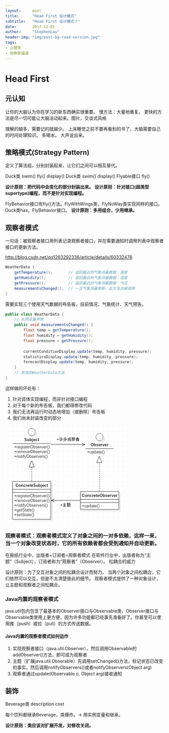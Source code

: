 ```yaml
---
layout:     post
title:      "Head First 设计模式"
subtitle:   "Head First 设计模式？"
date:       2017-11-01
author:     "StephenLau"
header-img: "img/post-bg-road-version.jpg"
tags:
- 心理学
- 哈佛幸福课
---
```

# Head First

## 元认知

让你的大脑认为你在学习的新东西确实很重要。
慢方法：大量地重复。
更快的方法是尽一切可能让大脑活动起来。图片，交谈式风格

理解的越多，需要记的就越少。
上床睡觉之前不要再看别的书了，大脑需要自己的时间处理知识。
多喝水。
大声说出来。

## 策略模式(Strategy Pattern)
定义了算法组，分别封装起来，让它们之间可以相互替代。

Duck类 swim() fly() display()
Duck类 swim()  display()  Flyable接口 fly()

**设计原则：把代码中会变化的部分封装出来。**
**设计原则：针对接口(超类型supertype)编程，而不是针对实现编程。**

FlyBehavior接口有fly()方法。FlyWithWings类，FlyNoWay类实现同样的接口。
Duck类has，FlyBehavior接口。
**设计原则：多用组合，少用继承。**

## 观察者模式

一句话：被观察者接口用列表记录观察者接口，并在需要通知时调用列表中观察者接口的更新方法。

http://blog.csdn.net/qq1263292336/article/details/60332478

```Java
WeatherData {
    getTemperature();       // 返回最近的气象测量数据：温度
    getHumidity();          // 返回最近的气象测量数据：湿度
    getPressure();          // 返回最近的气象测量数据：气压
    measurementsChanged();  // 一旦气象测量更新，此方法会被调用
}
```

需要实现三个使用天气数据的布告板，目前情况、气象统计、天气预告。
```java
public class WeatherData {
    // 实例变量声明
    public void measurementsChanged() {
        float temp = getTemperature();
        float humidity = getHumidity();
        float pressure = getPressure();

        currentConditionDisplay.update(temp, humidity, pressure);
        statisticsDisplay.update(temp, humidity, pressure);
        forecastDisplay.update(temp, humidity, pressure);
    }
    // 其他的WeatherData方法
}
```
这样做的坏处有：

1. 针对具体实现编程，而非针对接口编程
2. 对于每个新的布告板，我们都得修改代码
3. 我们无法再运行时动态地增加（或删除）布告板
4. 我们尚未封装改变的部分

![img](https://github.com/linpeiyou/design-patterns-java/raw/master/observer/image/3.png)

### 观察者模式：观察者模式定义了对象之间的一对多依赖，这样一来，当一个对象改变状态时，它的所有依赖者都会受到通知并自动更新。
在报纸行业中，出版者+订阅者=观察者模式
在软件行业中，出版者称为“主题”（Subject），订阅者称为“观察者”（Observer）。
松耦合的威力

设计原则：为了交互对象之间的松耦合设计而努力。
当两个对象之间松耦合，它们依然可以交互，但是不太清楚彼此的细节。
观察者模式提供了一种对象设计，让主题和观察者之间松耦合。

### Java内置的观察者模式

java.util包内包含了最基本的Observer接口与Observable类，Observer接口与Observable类使用上更方便，因为许多功能都已经事先准备好了。你甚至可以使用推（push）或拉（pull）的方式传送数据。

#### Java内置的观察者模式如何运作

1. 实现观察者接口（java.util.Observer），然后调用Observable的addObserver()方法，即可成为观察者
2. 主题（扩展java.util.Obserable）先调用setChanged()方法，标记状态已改变的事实。然后调用notifyObservers()或者notifyObservers(Object arg)
3. 观察者通过update(Observable o, Object arg)接收通知

## 装饰

Beverage类 description cost

每个饮料都继承Beverage，类爆炸。-> 用实例变量和继承。

**设计原则：类应该对扩展开发，对修改关闭。**

